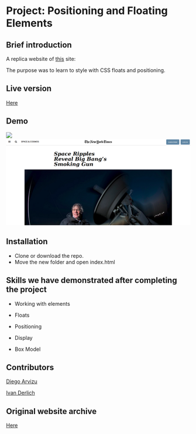 # Project: Positioning and Floating Elements

## Brief introduction

A replica website of [this](http://www.nytimes.com/2014/03/18/science/space/detection-of-waves-in-space-buttresses-landmark-theory-of-big-bang.html?_r=0) site:


The purpose was to learn to style with CSS floats and positioning.

## Live version

[Here](https://ivanderlich.github.io/newyorktimesarticle/)

## Demo

![](docs/vid.gif)
![](docs/1.png)

## Installation

- Clone or download the repo. 
- Move the new folder and open index.html

## Skills we have demonstrated after completing the project

- Working with elements

- Floats

- Positioning

- Display 

- Box Model

## Contributors

[Diego Arvizu](https://github.com/diegoarvz4)

[Ivan Derlich](https://github.com/IvanDerlich)


## Original website archive

[Here](https://web.archive.org/web/20190410204320/https://www.nytimes.com/2014/03/18/science/space/detection-of-waves-in-space-buttresses-landmark-theory-of-big-bang.html?_r=0)


